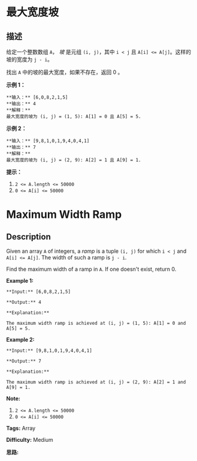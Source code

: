 # 最大宽度坡

## 描述

给定一个整数数组 `A`， _坡_ 是元组 `(i, j)`，其中  `i < j` 且 `A[i] <= A[j]`。这样的坡的宽度为 `j - i`。

找出 `A` 中的坡的最大宽度，如果不存在，返回 0 。



**示例 1：**

    
    
    **输入：** [6,0,8,2,1,5]
    **输出：** 4
    **解释：**
    最大宽度的坡为 (i, j) = (1, 5): A[1] = 0 且 A[5] = 5.
    

**示例 2：**

    
    
    **输入：** [9,8,1,0,1,9,4,0,4,1]
    **输出：** 7
    **解释：**
    最大宽度的坡为 (i, j) = (2, 9): A[2] = 1 且 A[9] = 1.
    



**提示：**

  1. `2 <= A.length <= 50000`
  2. `0 <= A[i] <= 50000`





# Maximum Width Ramp

## Description



Given an array `A` of integers, a _ramp_  is a tuple `(i, j)` for which `i < j` and `A[i] <= A[j]`.  The width of such a ramp is `j - i`.

Find the maximum width of a ramp in `A`.  If one doesn't exist, return 0.



**Example 1:**

    
    
    **Input:** [6,0,8,2,1,5]
    **Output:** 4
    **Explanation:**
    The maximum width ramp is achieved at (i, j) = (1, 5): A[1] = 0 and A[5] = 5.
    

**Example 2:**

    
    
    **Input:** [9,8,1,0,1,9,4,0,4,1]
    **Output:** 7
    **Explanation:**
    The maximum width ramp is achieved at (i, j) = (2, 9): A[2] = 1 and A[9] = 1.
    



**Note:**

  1. `2 <= A.length <= 50000`
  2. `0 <= A[i] <= 50000`




**Tags:** Array

**Difficulty:** Medium

**思路:**
